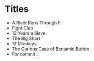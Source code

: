 # Titles

* A River Runs Through It
* Fight Club
* 12 Years a Slave
* The Big Short
* 12 Monkeys
* The Curious Case of Benjamin Button
* For commit I:
